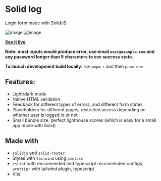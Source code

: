 # Solid log

Login form made with SolidJS

![image](https://user-images.githubusercontent.com/73133951/231156857-e7a058f8-3609-496a-a714-12bb6943c40e.png) 
![image](https://user-images.githubusercontent.com/73133951/231156988-cf15ebc7-9f82-4de8-8906-27542a30285f.png)

**[See it live](https://solid-log.vercel.app)**

**Note: most inputs would produce error, use email `user@example.com` and any password longer than 5 characters to see success state.**

**To launch development build locally**: run `pnpm i` and then `pnpm dev`

## Features: 
- Light/dark mode
- Native HTML validation
- Feedback for different types of errors, and different form states
- Placeholders for different pages, restricted access depending on whether user is logged in or not
- Small bundle size, perfect lighthouse scores (which is easy for a small app made with Solid)

## Made with
- `solidjs` and `solid-router`
- Styles with `tailwind` using `postcss`
- `eslint` with reccomended and typescript reccomended configs,
  `prettier` with tailwind plugin, typescript
- Vite
